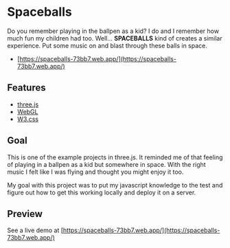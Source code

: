 <h1>Spaceballs</h1>

Do you remember playing in the ballpen as a kid? I do and I remember how much fun my children had too. Well... **SPACEBALLS** kind of creates a similar experience. Put some music on and blast through these balls in space.

- [https://spaceballs-73bb7.web.app/](https://spaceballs-73bb7.web.app/)

## Features

- [three.js](https://threejs.org/)
- [WebGL](https://get.webgl.org/)
- [W3.css](https://www.w3schools.com/w3css/defaulT.asp)

## Goal

This is one of the example projects in three.js. It reminded me of that feeling of playing in a ballpen as a kid but somewhere in space. With the right music I felt like I was flying and thought you might enjoy it too.

My goal with this project was to put my javascript knowledge to the test and figure out how to get this working locally and deploy it on a server.

## Preview

See a live demo at [https://spaceballs-73bb7.web.app/](https://spaceballs-73bb7.web.app/)